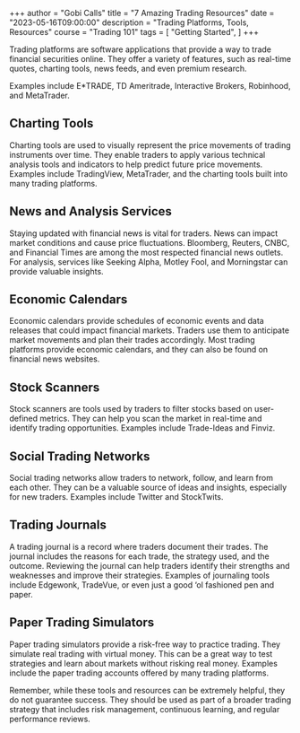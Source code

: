 +++
author = "Gobi Calls"
title = "7 Amazing Trading Resources"
date = "2023-05-16T09:00:00"
description = "Trading Platforms, Tools, Resources"
course = "Trading 101"
tags = [
    "Getting Started",
]
+++

Trading platforms are software applications that provide a way to trade financial securities online. They offer a variety of features, such as real-time quotes, charting tools, news feeds, and even premium research. 

Examples include E*TRADE, TD Ameritrade, Interactive Brokers, Robinhood, and MetaTrader.

## Charting Tools 
Charting tools are used to visually represent the price movements of trading instruments over time. They enable traders to apply various technical analysis tools and indicators to help predict future price movements. Examples include TradingView, MetaTrader, and the charting tools built into many trading platforms.

## News and Analysis Services
Staying updated with financial news is vital for traders. News can impact market conditions and cause price fluctuations. Bloomberg, Reuters, CNBC, and Financial Times are among the most respected financial news outlets. For analysis, services like Seeking Alpha, Motley Fool, and Morningstar can provide valuable insights.

## Economic Calendars
Economic calendars provide schedules of economic events and data releases that could impact financial markets. Traders use them to anticipate market movements and plan their trades accordingly. Most trading platforms provide economic calendars, and they can also be found on financial news websites.

## Stock Scanners
Stock scanners are tools used by traders to filter stocks based on user-defined metrics. They can help you scan the market in real-time and identify trading opportunities. Examples include Trade-Ideas and Finviz.

## Social Trading Networks
Social trading networks allow traders to network, follow, and learn from each other. They can be a valuable source of ideas and insights, especially for new traders. Examples include Twitter and StockTwits.

## Trading Journals
A trading journal is a record where traders document their trades. The journal includes the reasons for each trade, the strategy used, and the outcome. Reviewing the journal can help traders identify their strengths and weaknesses and improve their strategies. Examples of journaling tools include Edgewonk, TradeVue, or even just a good ‘ol fashioned pen and paper. 

## Paper Trading Simulators
Paper trading simulators provide a risk-free way to practice trading. They simulate real trading with virtual money. This can be a great way to test strategies and learn about markets without risking real money. Examples include the paper trading accounts offered by many trading platforms.


Remember, while these tools and resources can be extremely helpful, they do not guarantee success. They should be used as part of a broader trading strategy that includes risk management, continuous learning, and regular performance reviews.
